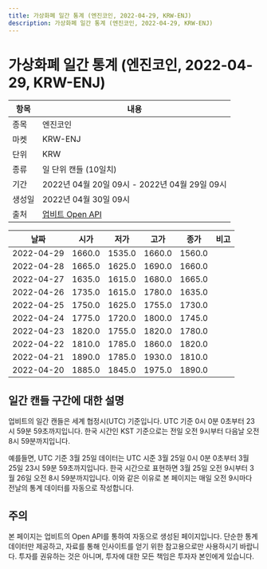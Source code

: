 ```yaml
---
title: 가상화폐 일간 통계 (엔진코인, 2022-04-29, KRW-ENJ)
description: 가상화폐 일간 통계 (엔진코인, 2022-04-29, KRW-ENJ)
---
```



가상화폐 일간 통계 (엔진코인, 2022-04-29, KRW-ENJ)
===

|항목|내용|
|--|--|
|종목|엔진코인|
|마켓|KRW-ENJ|
|단위|KRW|
|종류|일 단위 캔들 (10일치)|
|기간|2022년 04월 20일 09시 - 2022년 04월 29일 09시|
|생성일|2022년 04월 30일 09시|
|출처|[업비트 Open API](https://docs.upbit.com)|


|날짜|시가|저가|고가|종가|비고|
|--|--|--|--|--|--|
|2022-04-29|1660.0|1535.0|1660.0|1560.0|    |
|2022-04-28|1665.0|1625.0|1690.0|1660.0|    |
|2022-04-27|1635.0|1615.0|1680.0|1665.0|    |
|2022-04-26|1735.0|1615.0|1780.0|1635.0|    |
|2022-04-25|1750.0|1625.0|1755.0|1730.0|    |
|2022-04-24|1775.0|1720.0|1800.0|1745.0|    |
|2022-04-23|1820.0|1755.0|1820.0|1780.0|    |
|2022-04-22|1810.0|1785.0|1860.0|1820.0|    |
|2022-04-21|1890.0|1785.0|1930.0|1810.0|    |
|2022-04-20|1885.0|1845.0|1975.0|1890.0|    |


일간 캔들 구간에 대한 설명
---


업비트의 일간 캔들은 세계 협정시(UTC) 기준입니다. 
UTC 기준 0시 0분 0초부터 23시 59분 59초까지입니다. 
한국 시간인 KST 기준으로는 전일 오전 9시부터 다음날 오전 8시 59분까지입니다. 


예를들면, UTC 기준 3월 25일 데이터는 UTC 시준 3월 25일 0시 0분 0초부터 3월 25일 23시 59분 59초까지입니다. 
한국 시간으로 표현하면 3월 25일 오전 9시부터 3월 26일 오전 8시 59분까지입니다. 
이와 같은 이유로 본 페이지는 매일 오전 9시마다 전날의 통계 데이터를 자동으로 작성합니다. 


주의
---


본 페이지는 업비트의 Open API를 통하여 자동으로 생성된 페이지입니다. 
단순한 통계 데이터만 제공하고, 자료를 통해 인사이트를 얻기 위한 참고용으로만 사용하시기 바랍니다. 
투자를 권유하는 것은 아니며, 투자에 대한 모든 책임은 투자자 본인에게 있습니다. 
